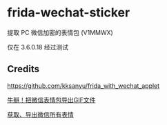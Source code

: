 # frida-wechat-sticker

提取 PC 微信加密的表情包 (V1MMWX)

仅在 3.6.0.18 经过测试



## Credits

<https://github.com/kksanyu/frida_with_wechat_applet>

[牛掰！把微信表情包导出GIF文件](https://jishuin.proginn.com/p/763bfbd35068)

[获取、导出微信所有表情](https://blog.csdn.net/qq_43572067/article/details/100062493)
